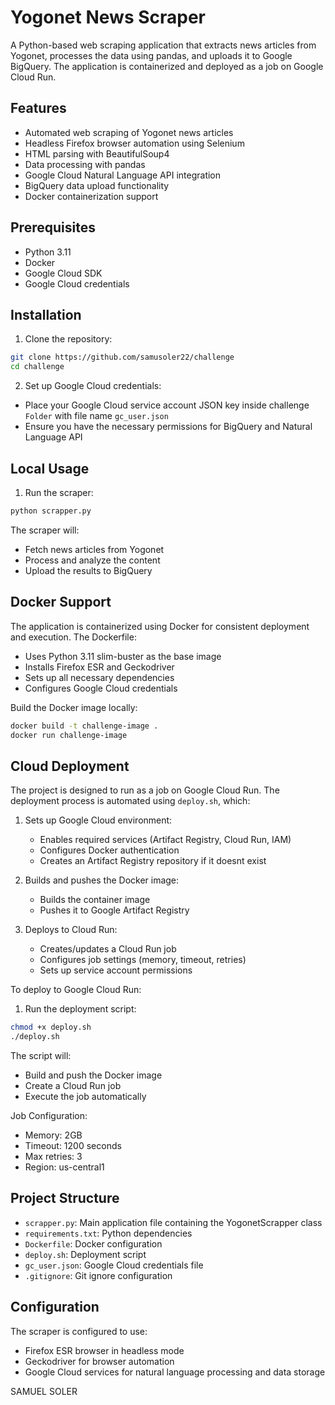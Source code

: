 # Yogonet News Scraper

A Python-based web scraping application that extracts news articles from Yogonet, processes the data using pandas, and uploads it to Google BigQuery. The application is containerized and deployed as a job on Google Cloud Run.

## Features

- Automated web scraping of Yogonet news articles
- Headless Firefox browser automation using Selenium
- HTML parsing with BeautifulSoup4
- Data processing with pandas
- Google Cloud Natural Language API integration
- BigQuery data upload functionality
- Docker containerization support

## Prerequisites

- Python 3.11
- Docker
- Google Cloud SDK
- Google Cloud credentials

## Installation

1. Clone the repository:
```bash
git clone https://github.com/samusoler22/challenge
cd challenge
```

2. Set up Google Cloud credentials:
- Place your Google Cloud service account JSON key inside challenge `Folder` with file name `gc_user.json`
- Ensure you have the necessary permissions for BigQuery and Natural Language API

## Local Usage

1. Run the scraper:
```bash
python scrapper.py
```

The scraper will:
- Fetch news articles from Yogonet
- Process and analyze the content
- Upload the results to BigQuery

## Docker Support

The application is containerized using Docker for consistent deployment and execution. The Dockerfile:
- Uses Python 3.11 slim-buster as the base image
- Installs Firefox ESR and Geckodriver
- Sets up all necessary dependencies
- Configures Google Cloud credentials

Build the Docker image locally:
```bash
docker build -t challenge-image .
docker run challenge-image
```

## Cloud Deployment

The project is designed to run as a job on Google Cloud Run. The deployment process is automated using `deploy.sh`, which:

1. Sets up Google Cloud environment:
   - Enables required services (Artifact Registry, Cloud Run, IAM)
   - Configures Docker authentication
   - Creates an Artifact Registry repository if it doesnt exist

2. Builds and pushes the Docker image:
   - Builds the container image
   - Pushes it to Google Artifact Registry

3. Deploys to Cloud Run:
   - Creates/updates a Cloud Run job
   - Configures job settings (memory, timeout, retries)
   - Sets up service account permissions

To deploy to Google Cloud Run:

1. Run the deployment script:
```bash
chmod +x deploy.sh
./deploy.sh
```

The script will:
- Build and push the Docker image
- Create a Cloud Run job
- Execute the job automatically

Job Configuration:
- Memory: 2GB
- Timeout: 1200 seconds
- Max retries: 3
- Region: us-central1

## Project Structure

- `scrapper.py`: Main application file containing the YogonetScrapper class
- `requirements.txt`: Python dependencies
- `Dockerfile`: Docker configuration
- `deploy.sh`: Deployment script
- `gc_user.json`: Google Cloud credentials file
- `.gitignore`: Git ignore configuration

## Configuration

The scraper is configured to use:
- Firefox ESR browser in headless mode
- Geckodriver for browser automation
- Google Cloud services for natural language processing and data storage 

SAMUEL SOLER 